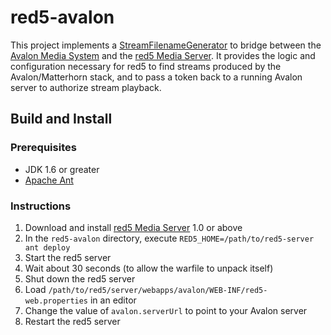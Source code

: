 # red5-avalon

This project implements a [StreamFilenameGenerator](http://dl.fancycode.com/red5/api/org/red5/server/api/stream/IStreamFilenameGenerator.html) to bridge between the [Avalon Media System](http://avalonmediasystem.org/) and the [red5 Media Server](http://www.red5.org/). It provides the logic and configuration necessary for red5 to find streams produced by the Avalon/Matterhorn stack, and to pass a token back to a running Avalon server to authorize stream playback.

## Build and Install

### Prerequisites

* JDK 1.6 or greater
* [Apache Ant](http://ant.apache.org/)

### Instructions

1. Download and install [red5 Media Server](http://www.red5.org/red5-server/) 1.0 or above
2. In the `red5-avalon` directory, execute `RED5_HOME=/path/to/red5-server ant deploy`
3. Start the red5 server
4. Wait about 30 seconds (to allow the warfile to unpack itself)
5. Shut down the red5 server
5. Load `/path/to/red5/server/webapps/avalon/WEB-INF/red5-web.properties` in an editor
6. Change the value of `avalon.serverUrl` to point to your Avalon server
7. Restart the red5 server
